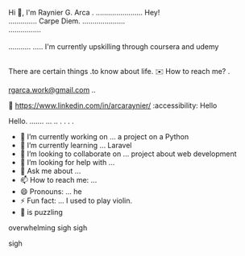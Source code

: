 Hi 👋, I'm Raynier G. Arca .
.......................
Hey! <br>..............
Carpe Diem.  .....................
<br> ................
<br><br>...........
.....
I'm currently upskilling through coursera and udemy <br> <br>

There are certain things .to know about life.
:envelope: How to reach me? .

rgarca.work@gmail.com ..

📩 https://www.linkedin.com/in/arcaraynier/
:accessibility: Hello


Hello. 
.......
...
..
. . .
 .

<!--
**arcaraynier/arcaraynier** is a ✨ _special_ ✨ repository because its `README.md` (this file) appears on your GitHub profile.
hello this would be a great day

Here are some ideas to get you started:

you know there are certain things in life that needs to be planned and achieved. 
you can do it self! 

Learn new skill and explore for more!
-->

- 🔭 I’m currently working on ... a project on a Python
- 🌱 I’m currently learning ... Laravel
- 👯 I’m looking to collaborate on ... project about web development  
- 🤔 I’m looking for help with ... 
- 💬 Ask me about ... 
- 📫 How to reach me: ...
- 😄 Pronouns: ... he
- ⚡ Fun fact: ... I used to play violin.
- 🧑 is puzzling

overwhelming 
sigh
sigh

sigh
